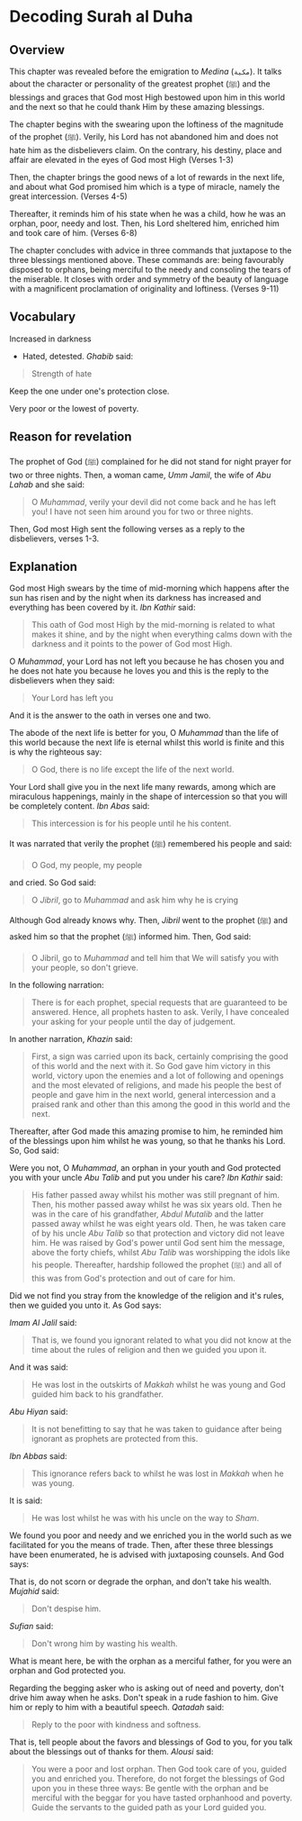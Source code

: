 # Decoding Surah al Duha

## Overview

This chapter was revealed before the emigration to *Medina* (`مكية`). It talks about the character or personality of the greatest prophet (ﷺ) and the blessings and graces that God most High bestowed upon him in this world and the next so that he could thank Him by these amazing blessings.

The chapter begins with the swearing upon the loftiness of the magnitude of the prophet (ﷺ). Verily, his Lord has not abandoned him and does not hate him as the disbelievers claim. On the contrary, his destiny, place and affair are elevated in the eyes of God most High (Verses 1-3)

Then, the chapter brings the good news of a lot of rewards in the next life, and about what God promised him which is a type of miracle, namely the great intercession. (Verses 4-5)

Thereafter, it reminds him of his state when he was a child, how he was an orphan, poor, needy and lost. Then, his Lord sheltered him, enriched him and took care of him. (Verses 6-8)

The chapter concludes with advice in three commands that juxtapose to the three blessings mentioned above. These commands are: being favourably disposed to orphans, being merciful to the needy and consoling the tears of the miserable. It closes with order and symmetry of the beauty of language with a magnificent proclamation of originality and loftiness. (Verses 9-11)

## Vocabulary

<Vocabulary word="سجى">

Increased in darkness

</Vocabulary>

<Vocabulary word="قلى">

- Hated, detested. *Ghabib* said: 

> Strength of hate

</Vocabulary>

<Vocabulary word="آوى">

Keep the one under one's protection close.

</Vocabulary>

<Vocabulary word="عائلاً">

Very poor or the lowest of poverty.

</Vocabulary>

## Reason for revelation

The prophet of God (ﷺ) complained for he did not stand for night prayer for two or three nights. Then, a woman came, *Umm Jamil*, the wife of *Abu Lahab* and she said:

> O *Muhammad*, verily your devil did not come back and he has left you! I have not seen him around you for two or three nights. 

Then, God most High sent the following verses as a reply to the disbelievers, verses 1-3.

## Explanation

<ShowVerses sura="93" ayahs={[1,2]}>

God most High swears by the time of mid-morning which happens after the sun has risen and by the night when its darkness has increased and everything has been covered by it. *Ibn Kathir* said: 

> This oath of God most High by the mid-morning is related to what makes it shine, and by the night when everything calms down with the darkness and it points to the power of God most High.

</ShowVerses>

<ShowVerses sura="93" ayahs={[3]}>

O *Muhammad*, your Lord has not left you because he has chosen you and he does not hate you because he loves you and this is the reply to the disbelievers when they said: 

> Your Lord has left you

And it is the answer to the oath in verses one and two.

</ShowVerses>

<ShowVerses sura="93" ayahs={[4]}>

The abode of the next life is better for you, O *Muhammad* than the life of this world because the next life is eternal whilst this world is finite and this is why the righteous say:

> O God, there is no life except the life of the next world.

</ShowVerses>

<ShowVerses sura="93" ayahs={[5]}>

Your Lord shall give you in the next life many rewards, among which are miraculous happenings, mainly in the shape of intercession so that you will be completely content. *Ibn Abas* said:

> This intercession is for his people until he his content. 

It was narrated that verily the prophet (ﷺ) remembered his people and said: 

> O God, my people, my people

and cried. So God said:

> O *Jibril*, go to *Muhammad* and ask him why he is crying

Although God already knows why. Then, *Jibril* went to the prophet (ﷺ) and asked him so that the prophet (ﷺ) informed him. Then, God said:

> O Jibril, go to *Muhammad* and tell him that We will satisfy you with your people, so don't grieve.

In the following narration: 

> There is for each prophet, special requests that are guaranteed to be answered. Hence, all prophets hasten to ask. Verily, I have concealed your asking for your people until the day of judgement.

In another narration, *Khazin* said: 

> First, a sign was carried upon its back, certainly comprising the good of this world and the next with it. So God gave him victory in this world, victory upon the enemies and a lot of following and openings and the most elevated of religions, and made his people the best of people and gave him in the next world, general intercession and a praised rank and other than this among the good in this world and the next.

Thereafter, after God made this amazing promise to him, he reminded him of the blessings upon him whilst he was young, so that he thanks his Lord. So, God said:

</ShowVerses>

<ShowVerses sura="93" ayahs={[6]}>

Were you not, O *Muhammad*, an orphan in your youth and God protected you with your uncle *Abu Talib* and put you under his care? *Ibn Kathir* said: 

> His father passed away whilst his mother was still pregnant of him. Then, his mother passed away whilst he was six years old. Then he was in the care of his grandfather, *Abdul Mutalib* and the latter passed away whilst he was eight years old. Then, he was taken care of by his uncle *Abu Talib* so that protection and victory did not leave him. He was raised by God's power until God sent him the message, above the forty chiefs, whilst *Abu Talib* was worshipping the idols like his people. Thereafter, hardship followed the prophet (ﷺ) and all of this was from God's protection and out of care for him.

</ShowVerses>

<ShowVerses sura="93" ayahs={[7]}>

Did we not find you stray from the knowledge of the religion and it's rules, then we guided you unto it. As God says:

<ShowVerses sura="42" ayahs={[52]}/>

*Imam Al Jalil* said: 

> That is, we found you ignorant related to what you did not know at the time about the rules of religion and then we guided you upon it. 

And it was said:

> He was lost in the outskirts of *Makkah* whilst he was young and God guided him back to his grandfather. 

*Abu Hiyan* said:

> It is not benefitting to say that he was taken to guidance after being ignorant as prophets are protected from this. 

*Ibn Abbas* said:

> This ignorance refers back to whilst he was lost in *Makkah* when he was young.

It is said:

> He was lost whilst he was with his uncle on the way to *Sham*.

</ShowVerses>

<ShowVerses sura="93" ayahs={[8]}>

We found you poor and needy and we enriched you in the world such as we facilitated for you the means of trade. Then, after these three blessings have been enumerated, he is advised with juxtaposing counsels. And God says:

</ShowVerses>

<ShowVerses sura="93" ayahs={[9]}>

That is, do not scorn or degrade the orphan, and don't take his wealth. *Mujahid* said: 

> Don't despise him. 

*Sufian* said: 

> Don't wrong him by wasting his wealth.

What is meant here, be with the orphan as a merciful father, for you were an orphan and God protected you.

</ShowVerses>

<ShowVerses sura="93" ayahs={[10]}>

Regarding the begging asker who is asking out of need and poverty, don't drive him away when he asks. Don't speak in a rude fashion to him. Give him or reply to him with a beautiful speech. *Qatadah* said:

> Reply to the poor with kindness and softness.

</ShowVerses>

<ShowVerses sura="93" ayahs={[11]}>

That is, tell people about the favors and blessings of God to you, for you talk about the blessings out of thanks for them. *Alousi* said:

> You were a poor and lost orphan. Then God took care of you, guided you and enriched you. Therefore, do not forget the blessings of God upon you in these three ways: Be gentle with the orphan and be merciful with the beggar for you have tasted orphanhood and poverty. Guide the servants to the guided path as your Lord guided you.

</ShowVerses>